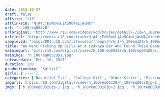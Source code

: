 ```yaml
---
date: 2018-10-27
draft: false
affsite: "r18"
afflinkr18: "NjA4LjEuMS4xLjAuMC4wLjAuMA"
url: "h_100req00328"
urloriginal: "http://www.r18.com/videos/vod/movies/detail/-/id=h_100req00328"
urlfinal: "http://media.r18.com/track/NjA4LjEuMS4xLjAuMC4wLjAuMA/videos/vod/movies/detail/-/id=h_100req00328"
samplevid: "awspv3001.r18.com/litevideo/freepv/h/h_1/h_100eq328/h_100eq328_dmb_w.mp4"
title: "We Went Picking Up Girls At A Izakaya Bar And Found These Babes Who Were Looking For Love, So We Took Them Home And Gave Them A Night To Remember For The Next Round, Let's Have Sex At A Hotel! We Just Went With The Flow, But These Elder Sister Babes Were Hot And Ready For A Quickie Experience! 2"
mainimgurl: "pics.r18.com/digital/video/h_100req00328/h_100req00328ps.jpg"
mainimgs: "h_100req00328ps.jpg"
releasedate: "Feb. 10, 2017"
duration: 230
productioncomp: "Bullitt"
girls: ['----']
categories: ['Beautiful Tits', 'College Girl', 'Older Sister', 'Picking Up Girls', 'Variety', 'Shaved Pussy', 'Amateur', 'Hi-Def']
imgurls: ['pics.r18.com/digital/video/h_100req00328/h_100req00328jp-1.jpg', 'pics.r18.com/digital/video/h_100req00328/h_100req00328jp-2.jpg', 'pics.r18.com/digital/video/h_100req00328/h_100req00328jp-3.jpg', 'pics.r18.com/digital/video/h_100req00328/h_100req00328jp-4.jpg', 'pics.r18.com/digital/video/h_100req00328/h_100req00328jp-5.jpg', 'pics.r18.com/digital/video/h_100req00328/h_100req00328jp-6.jpg', 'pics.r18.com/digital/video/h_100req00328/h_100req00328jp-7.jpg', 'pics.r18.com/digital/video/h_100req00328/h_100req00328jp-8.jpg', 'pics.r18.com/digital/video/h_100req00328/h_100req00328jp-9.jpg', 'pics.r18.com/digital/video/h_100req00328/h_100req00328jp-10.jpg', 'pics.r18.com/digital/video/h_100req00328/h_100req00328jp-11.jpg', 'pics.r18.com/digital/video/h_100req00328/h_100req00328jp-12.jpg', 'pics.r18.com/digital/video/h_100req00328/h_100req00328jp-13.jpg', 'pics.r18.com/digital/video/h_100req00328/h_100req00328jp-14.jpg', 'pics.r18.com/digital/video/h_100req00328/h_100req00328jp-15.jpg', 'pics.r18.com/digital/video/h_100req00328/h_100req00328jp-16.jpg', 'pics.r18.com/digital/video/h_100req00328/h_100req00328jp-17.jpg', 'pics.r18.com/digital/video/h_100req00328/h_100req00328jp-18.jpg', 'pics.r18.com/digital/video/h_100req00328/h_100req00328jp-19.jpg', 'pics.r18.com/digital/video/h_100req00328/h_100req00328jp-20.jpg']
imgs: ['h_100req00328jp-1.jpg', 'h_100req00328jp-2.jpg', 'h_100req00328jp-3.jpg', 'h_100req00328jp-4.jpg', 'h_100req00328jp-5.jpg', 'h_100req00328jp-6.jpg', 'h_100req00328jp-7.jpg', 'h_100req00328jp-8.jpg', 'h_100req00328jp-9.jpg', 'h_100req00328jp-10.jpg', 'h_100req00328jp-11.jpg', 'h_100req00328jp-12.jpg', 'h_100req00328jp-13.jpg', 'h_100req00328jp-14.jpg', 'h_100req00328jp-15.jpg', 'h_100req00328jp-16.jpg', 'h_100req00328jp-17.jpg', 'h_100req00328jp-18.jpg', 'h_100req00328jp-19.jpg', 'h_100req00328jp-20.jpg']
---
```


